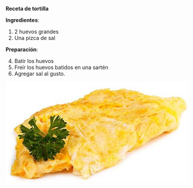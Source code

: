**Receta de tortilla**

**Ingredientes**:

1. 2 huevos grandes
6. Una pizca de sal

**Preparación**:

4. Batir los huevos
5. Freír los huevos batidos en una sartén 
7. Agregar sal al gusto.

![Tortilla Francesa](images/tortilla-francesa.png)
